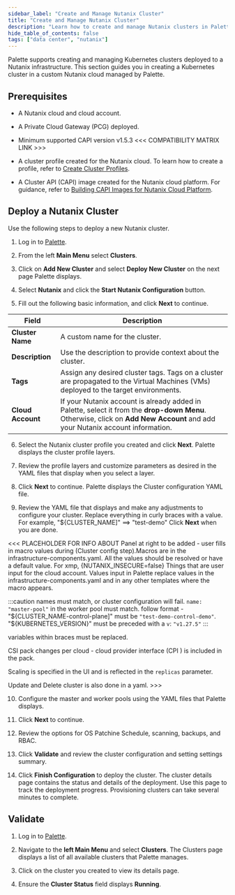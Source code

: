 ```yaml
---
sidebar_label: "Create and Manage Nutanix Cluster"
title: "Create and Manage Nutanix Cluster"
description: "Learn how to create and manage Nutanix clusters in Palette."
hide_table_of_contents: false
tags: ["data center", "nutanix"]
---
```


Palette supports creating and managing Kubernetes clusters deployed to a Nutanix infrastructure. This section guides you in creating a Kubernetes cluster in a custom Nutanix cloud managed by Palette.

## Prerequisites

- A Nutanix cloud and cloud account.

- A Private Cloud Gateway (PCG) deployed.

- Minimum supported CAPI version v1.5.3 <<< COMPATIBILITY MATRIX LINK >>>

- A cluster profile created for the Nutanix cloud. To learn how to create a profile, refer to  [Create Cluster Profiles](../../../profiles/cluster-profiles/create-cluster-profiles/).

- A Cluster API (CAPI) image created for the Nutanix cloud platform. For guidance, refer to [Building CAPI Images for Nutanix Cloud Platform](https://image-builder.sigs.k8s.io/capi/providers/nutanix.html#building-capi-images-for-nutanix-cloud-platform-ncp).


## Deploy a Nutanix Cluster

Use the following steps to deploy a new Nutanix cluster.

1. Log in to [Palette](https://console.spectrocloud.com/).

2. From the left **Main Menu** select **Clusters**.

3. Click on **Add New Cluster** and select **Deploy New Cluster** on the next page Palette displays. 

4. Select **Nutanix** and click the **Start Nutanix Configuration** button.

5. Fill out the following basic information, and click **Next** to continue.

  | **Field** | **Description** |
  |-----------|-----------------|
  | **Cluster Name**| A custom name for the cluster. |
  | **Description**| Use the description to provide context about the cluster.|
  | **Tags**| Assign any desired cluster tags. Tags on a cluster are propagated to the Virtual Machines (VMs) deployed to the target environments.|
  | **Cloud Account** | If your Nutanix account is already added in Palette, select it from the **drop-down Menu**. Otherwise, click on **Add New Account** and add your Nutanix account information. |

6. Select the Nutanix cluster profile you created and click **Next**. Palette displays the cluster profile layers.

7. Review the profile layers and customize parameters as desired in the YAML files that display when you select a layer.

8. Click **Next** to continue. Palette displays the Cluster configuration YAML file.

9. Review the YAML file that displays and make any adjustments to configure your cluster. Replace everything in curly braces with a value. For example, "${CLUSTER_NAME]" ==> "test-demo" Click **Next** when you are done.

<<< PLACEHOLDER FOR INFO ABOUT Panel at right to be added - user fills in macro values during (Cluster config step).Macros are in the infrastructure-components.yaml. All the values should be resolved or have a default value. For xmp, {NUTANIX_INSECURE=false} Things that are user input for the cloud account. 
Values input in Palette replace values in the infrastructure-components.yaml and in any other templates where the macro appears.

:::caution
names must match, or cluster configuration will fail. `name: "master-pool"` in the worker pool must match. follow format - "${CLUSTER_NAME-control-plane]" must be `"test-demo-control-demo"`. "${KUBERNETES_VERSION}" must be preceded with a `v`: `"v1.27.5"`
:::

variables within braces must be replaced.

CSI pack changes per cloud - cloud provider interface (CPI ) is included in the pack.

Scaling is specified in the UI and is reflected in the `replicas` parameter.

Update and Delete cluster is also done in a yaml. >>>



10. Configure the master and worker pools using the YAML files that Palette displays.

11. Click **Next** to continue.

12. Review the options for OS Patchine Schedule, scanning, backups, and RBAC. 

13. Click **Validate** and review the cluster configuration and setting settings summary.

14. Click **Finish Configuration** to deploy the cluster. The cluster details page contains the status and details of the deployment. Use this page to track the deployment progress. Provisioning clusters can take several minutes to complete.


## Validate

1.  Log in to [Palette](https://console.spectrocloud.com/).

2. Navigate to the **left Main Menu** and select **Clusters**. The Clusters page displays a list of all available clusters that Palette manages.

3. Click on the cluster you created to view its details page.

4. Ensure the **Cluster Status** field displays **Running**.


